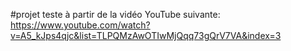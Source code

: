 #projet teste à partir de la vidéo YouTube suivante: https://www.youtube.com/watch?v=A5_kJps4qjc&list=TLPQMzAwOTIwMjQqq73gQrV7VA&index=3